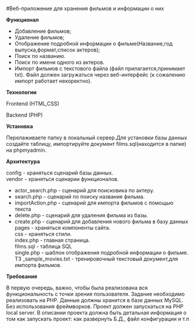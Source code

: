 #Веб-приложение для хранения фильмов и информации о них

__Функционал__

- Добавление фильмов;
- Удаление фильмов;
- Отображение подробной информации о фильме(Название,год выпуска,формат,список актеров);
- Поиск по названию.
- Поиск по имени одного из актеров.
- Импорт фильмов с текстового файла
  (файл прилагается,принимает txt). Файл должен загружаться через веб-интерфейс
(к сожалению импорт работает некоректно).


__Технологии__

Frontend
(HTML,CSS)

Backend
(PHP) 

__Установка__

Перелаживаете папку в локальный сервер.Для установки базы данных создайте  таблицу,
импортируйте документ films.sql(находится в папке) на phpmyadmin.


__Архитектура__

config - храняться сценарий базы данных.<br>
vendor - храняться сценарии функционалов.<br>
   - actor_search.php - сценарий для поисковика по актеру.<br>
   - search.php - сценарий по поиску названия фильма.<br>
   - importAction.php - сценарий для импорта фильмов с помощью текста<br>
   - delete.php - сценарий для удаления фильма из базы.<br>
   - create.php - сценарий для добавления нового фильма в базу данных<br>
pages - храняться компоненты сайта.<br>
css - храняться стили.<br>
index.php - главная страница.<br>
films.sql - таблица SQL <br>
single.php - шаблон отображения подробной информации  о фильме.<br>
ТЗ _sample_movies.txt - тренировочный текстовый документ,для импорта фильмов.<br>
     
__Требования__

В первую очередь, важно, чтобы была реализована вся функциональность с точки зрения пользователя.
Задание необходимо реализовать на PHP. Данные должны хранится в базе данных MySQL. Без использования фреймворков. Проект должен запускаться на PHP local server. В описании проекта должна быть детальная информация о том как запускать проект: как развернуть Б.Д., файл конфигурации и т.п